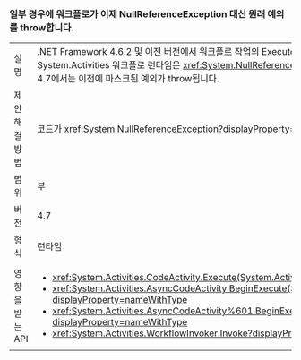 ### <a name="workflow-now-throws-original-exception-instead-of-nullreferenceexception-in-some-cases"></a>일부 경우에 워크플로가 이제 NullReferenceException 대신 원래 예외를 throw합니다.

|   |   |
|---|---|
|설명|.NET Framework 4.6.2 및 이전 버전에서 워크플로 작업의 Execute 메서드가 <xref:System.Exception.Message> 속성에 대한 <code>null</code> 값을 가진 예외를 throw하면 System.Activities 워크플로 런타임은 <xref:System.NullReferenceException?displayProperty=name>을 throw하여 원래 예외를 마스킹합니다. .NET Framework 4.7에서는 이전에 마스크된 예외가 throw됩니다.|
|제안 해결 방법|코드가 <xref:System.NullReferenceException?displayProperty=name> 처리에 의존하는 경우 사용자 지정 작업에서 throw될 수 있는 예외를 catch하도록 변경합니다.|
|범위|부|
|버전|4.7|
|형식|런타임|
|영향을 받는 API|<ul><li><xref:System.Activities.CodeActivity.Execute(System.Activities.CodeActivityContext)?displayProperty=nameWithType></li><li><xref:System.Activities.AsyncCodeActivity.BeginExecute(System.Activities.AsyncCodeActivityContext,System.AsyncCallback,System.Object)?displayProperty=nameWithType></li><li><xref:System.Activities.AsyncCodeActivity%601.BeginExecute(System.Activities.AsyncCodeActivityContext,System.AsyncCallback,System.Object)?displayProperty=nameWithType></li><li><xref:System.Activities.WorkflowInvoker.Invoke?displayProperty=nameWithType></li></ul>|

